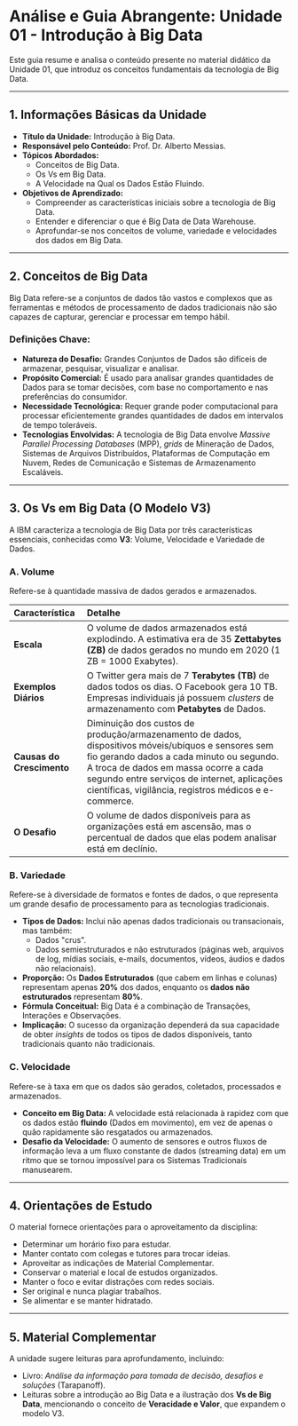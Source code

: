 # Análise e Guia Abrangente: Unidade 01 - Introdução à Big Data

Este guia resume e analisa o conteúdo presente no material didático da Unidade 01, que introduz os conceitos fundamentais da tecnologia de Big Data.

---

## 1. Informações Básicas da Unidade

* **Título da Unidade:** Introdução à Big Data.
* **Responsável pelo Conteúdo:** Prof. Dr. Alberto Messias.
* **Tópicos Abordados:**
    * Conceitos de Big Data.
    * Os Vs em Big Data.
    * A Velocidade na Qual os Dados Estão Fluindo.
* **Objetivos de Aprendizado:**
    * Compreender as características iniciais sobre a tecnologia de Big Data.
    * Entender e diferenciar o que é Big Data de Data Warehouse.
    * Aprofundar-se nos conceitos de volume, variedade e velocidades dos dados em Big Data.

---

## 2. Conceitos de Big Data

Big Data refere-se a conjuntos de dados tão vastos e complexos que as ferramentas e métodos de processamento de dados tradicionais não são capazes de capturar, gerenciar e processar em tempo hábil.

### Definições Chave:

* **Natureza do Desafio:** Grandes Conjuntos de Dados são difíceis de armazenar, pesquisar, visualizar e analisar.
* **Propósito Comercial:** É usado para analisar grandes quantidades de Dados para se tomar decisões, com base no comportamento e nas preferências do consumidor.
* **Necessidade Tecnológica:** Requer grande poder computacional para processar eficientemente grandes quantidades de dados em intervalos de tempo toleráveis.
* **Tecnologias Envolvidas:** A tecnologia de Big Data envolve *Massive Parallel Processing Databases* (MPP), *grids* de Mineração de Dados, Sistemas de Arquivos Distribuídos, Plataformas de Computação em Nuvem, Redes de Comunicação e Sistemas de Armazenamento Escaláveis.

---

## 3. Os Vs em Big Data (O Modelo V3)

A IBM caracteriza a tecnologia de Big Data por três características essenciais, conhecidas como **V3**: Volume, Velocidade e Variedade de Dados.

### A. Volume

Refere-se à quantidade massiva de dados gerados e armazenados.

| Característica | Detalhe |
| :--- | :--- |
| **Escala** | O volume de dados armazenados está explodindo. A estimativa era de 35 **Zettabytes (ZB)** de dados gerados no mundo em 2020 (1 ZB = 1000 Exabytes). |
| **Exemplos Diários** | O Twitter gera mais de 7 **Terabytes (TB)** de dados todos os dias. O Facebook gera 10 TB. Empresas individuais já possuem *clusters* de armazenamento com **Petabytes** de Dados. |
| **Causas do Crescimento** | Diminuição dos custos de produção/armazenamento de dados, dispositivos móveis/ubíquos e sensores sem fio gerando dados a cada minuto ou segundo. A troca de dados em massa ocorre a cada segundo entre serviços de internet, aplicações científicas, vigilância, registros médicos e e-commerce. |
| **O Desafio** | O volume de dados disponíveis para as organizações está em ascensão, mas o percentual de dados que elas podem analisar está em declínio. |

### B. Variedade

Refere-se à diversidade de formatos e fontes de dados, o que representa um grande desafio de processamento para as tecnologias tradicionais.

* **Tipos de Dados:** Inclui não apenas dados tradicionais ou transacionais, mas também:
    * Dados "crus".
    * Dados semiestruturados e não estruturados (páginas web, arquivos de log, mídias sociais, e-mails, documentos, vídeos, áudios e dados não relacionais).
* **Proporção:** Os **Dados Estruturados** (que cabem em linhas e colunas) representam apenas **20%** dos dados, enquanto os **dados não estruturados** representam **80%**.
* **Fórmula Conceitual:** Big Data é a combinação de Transações, Interações e Observações.
* **Implicação:** O sucesso da organização dependerá da sua capacidade de obter *insights* de todos os tipos de dados disponíveis, tanto tradicionais quanto não tradicionais.

### C. Velocidade

Refere-se à taxa em que os dados são gerados, coletados, processados e armazenados.

* **Conceito em Big Data:** A velocidade está relacionada à rapidez com que os dados estão **fluindo** (Dados em movimento), em vez de apenas o quão rapidamente são resgatados ou armazenados.
* **Desafio da Velocidade:** O aumento de sensores e outros fluxos de informação leva a um fluxo constante de dados (streaming data) em um ritmo que se tornou impossível para os Sistemas Tradicionais manusearem.

---

## 4. Orientações de Estudo

O material fornece orientações para o aproveitamento da disciplina:

* Determinar um horário fixo para estudar.
* Manter contato com colegas e tutores para trocar ideias.
* Aproveitar as indicações de Material Complementar.
* Conservar o material e local de estudos organizados.
* Manter o foco e evitar distrações com redes sociais.
* Ser original e nunca plagiar trabalhos.
* Se alimentar e se manter hidratado.

---

## 5. Material Complementar

A unidade sugere leituras para aprofundamento, incluindo:

* Livro: *Análise da informação para tomada de decisão, desafios e soluções* (Tarapanoff).
* Leituras sobre a introdução ao Big Data e a ilustração dos **Vs de Big Data**, mencionando o conceito de **Veracidade e Valor**, que expandem o modelo V3.